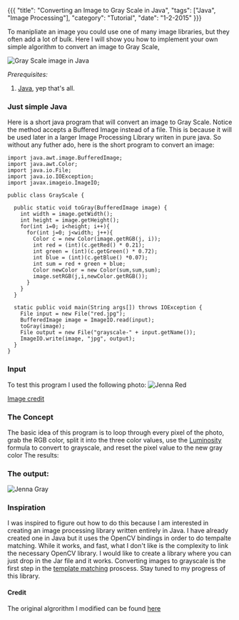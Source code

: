 {{{
  "title": "Converting an Image to Gray Scale in Java",
  "tags": ["Java", "Image Processing"],
  "category": "Tutorial",
  "date": "1-2-2015"
}}}

To manipliate an image you could use one of many image libraries, but they 
often add a lot of bulk. Here I will show you how to implement your own simple 
algorithm to convert an image to Gray Scale, <!--more-->

![Gray Scale image in Java](/post_imgs/GrayScaleJava/halfredjava.jpg)

*Prerequisites:*

1. [Java](http://www.oracle.com/technetwork/java/javase/downloads/index.html),
yep that's all.

### Just simple Java
Here is a short java program that will convert an image to Gray Scale. Notice
the method accepts a Buffered Image instead of a file. This is because it will
be used later in a larger Image Processing Library writen in pure java. So
without any futher ado, here is the short program to convert an image:

    import java.awt.image.BufferedImage;
    import java.awt.Color;
    import java.io.File;
    import java.io.IOException;
    import javax.imageio.ImageIO;

    public class GrayScale {

      public static void toGray(BufferedImage image) {
        int width = image.getWidth();
        int height = image.getHeight();
        for(int i=0; i<height; i++){
          for(int j=0; j<width; j++){
            Color c = new Color(image.getRGB(j, i));
            int red = (int)(c.getRed() * 0.21);
            int green = (int)(c.getGreen() * 0.72);
            int blue = (int)(c.getBlue() *0.07);
            int sum = red + green + blue;
            Color newColor = new Color(sum,sum,sum);
            image.setRGB(j,i,newColor.getRGB());
          }
        }
      }

      static public void main(String args[]) throws IOException {
        File input = new File("red.jpg");
        BufferedImage image = ImageIO.read(input);
        toGray(image);
        File output = new File("grayscale-" + input.getName());
        ImageIO.write(image, "jpg", output);
      }
    }

### Input
To test this program I used the following photo:
![Jenna Red](/post_imgs/GrayScaleJava/red.jpg)

[Image credit](https://www.flickr.com/photos/robnas/5525365684/)

### The Concept
The basic idea of this program is to loop through every pixel of the photo,
grab the RGB color, split it into the three color values, use the
[Luminosity](http://www.johndcook.com/blog/2009/08/24/algorithms-convert-color-grayscale/)
formula to convert to grayscale, and reset the pixel value to the new gray color
The results:

### The output:
![Jenna Gray](/post_imgs/GrayScaleJava/grayscale-red.jpg)

### Inspiration
I was inspired to figure out how to do this because I am interested in creating
an image processing library written entirely in Java. I have already created
one in Java but it uses the OpenCV bindings in order to do tempalte matching.
While it works, and fast, what I don't like is the complexity to link the
necessary OpenCV library. I would like to create a library where you can just
drop in the Jar file and it works. Converting images to grayscale is the first
step in the [template matching](http://docs.opencv.org/doc/tutorials/imgproc/histograms/template_matching/template_matching.html)
proscess. Stay tuned to my progress of this
library.

#### Credit
The original algrorithm I modified can be found [here](http://www.tutorialspoint.com/java_dip/grayscale_conversion.htm)

<div class="gplus">
<!-- Place this tag in your head or just before your close body tag. -->
<script type="text/javascript" src="https://apis.google.com/js/plusone.js"></script>

<!-- Place this tag where you want the widget to render. -->
<div class="g-post" data-href="https://plus.google.com/101579508735882012098/posts/KdM3EipsRQh"></div>
</div>
